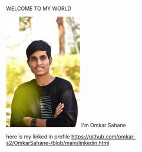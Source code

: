 WELCOME TO MY WORLD

  <img width="200" alt="portfolio_view" src="DSC_0021-01.jpeg">
  I'm Omkar Sahane

here is my linked in profile 
https://github.com/omkar-s2/OmkarSahane-/blob/main/linkedin.html
